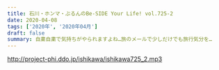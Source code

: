 ```yaml
---
title: 石川・ホンマ・ぶるんのBe-SIDE Your Life! vol.725-2
date: 2020-04-08
tags: ['2020年', '2020年04月']
draft: false
summary: 自粛自粛で気持ちがやられますよね…旅のメールで少しだけでも旅行気分を…
---
```


http://project-phi.ddo.jp/ishikawa/ishikawa725_2.mp3
